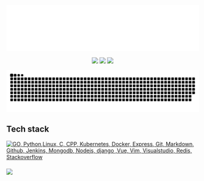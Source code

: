 <div>
	<img src="header.svg" width="1200" height="120">
	<br>
</div>
<p align="center">
  <a href="https://twitter.com/milinddethe15"><img src="https://img.shields.io/badge/milinddethe15-191919?style=flat&logo=X&logoColor=white"/></a>
  <a href="https://github.com/milinddethe15"><img src="https://img.shields.io/badge/milinddethe15-3a3a3a?style=flat&logo=GitHub&logoColor=white" /></a>
  <a href="https://www.linkedin.com/in/milind-dethe"><img src="https://img.shields.io/badge/LinkedIn-blue?style=flat&logo=linkedin&logoColor=white" /></a>
</p>
<p align="cengter">
  <img src="https://raw.githubusercontent.com/milinddethe15/milinddethe15/output/github-contribution-grid-snake-dark.svg#gh-dark-mode-only" />
</p>

## Tech stack

[![GO, Python,Linux, C, CPP, Kubernetes, Docker, Express, Git, Markdown, Github, Jenkins, Mongodb, Nodejs, django ,Vue, Vim, Visualstudio, Redis, Stackoverflow](https://skillicons.dev/icons?i=go,py,linux,c,cpp,kubernetes,docker,express,git,markdown,github,jenkins,mongodb,nodejs,django,vue,vim,visualstudio,redis,stackoverflow&perline=10)](https://skillicons.dev)


###
<img align="left" src="https://komarev.com/ghpvc/?username=milinddethe15&style=flat" />

